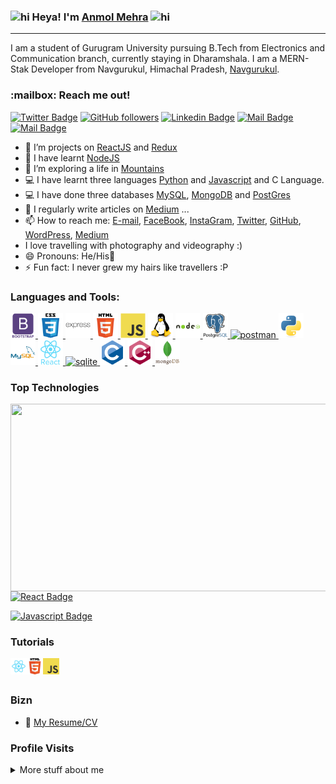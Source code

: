 ### <img src="https://user-images.githubusercontent.com/1303154/88677602-1635ba80-d120-11ea-84d8-d263ba5fc3c0.gif" width="28px" alt="hi"> Heya! I'm [Anmol Mehra](https://github.com/NavidMansuri5155) <img src="https://user-images.githubusercontent.com/1303154/88677602-1635ba80-d120-11ea-84d8-d263ba5fc3c0.gif" width="28px"  alt="hi">

<hr />

I am a student of Gurugram University pursuing B.Tech from Electronics and Communication branch, currently staying in Dharamshala. I am a MERN-Stak Developer from Navgurukul, Himachal Pradesh, [Navgurukul](https://navgurukul.org/).

<h3>:mailbox: Reach me out!</h3>

[![Twitter Badge](https://img.shields.io/badge/-@iamanmolmehra-1ca0f1?style=flat&labelColor=1ca0f1&logo=twitter&logoColor=white&link=https://twitter.com/Ipnywis)](https://twitter.com/iamanmolmehra) [![GitHub followers](https://img.shields.io/github/followers/8?color=withe&label=GitHub&logo=Github&style=social)](https://github.com/iamanmolmehra) [![Linkedin Badge](https://img.shields.io/badge/-Anmol-0e76a8?style=flat&labelColor=0e76a8&logo=linkedin&logoColor=white)](https://www.linkedin.com/in/anmol-mehra-224163214/) [![Mail Badge](https://img.shields.io/badge/-@iamanmolmehra?style=flat&labelColor=e84393&logo=instagram&logoColor=white)](https://www.instagram.com/iamanmolmehra) [![Mail Badge](https://img.shields.io/badge/Anmol-c0392b?style=flat&labelColor=c0392b&logo=gmail&logoColor=white)](https://iamanmolmehra@gmail.com)

<!-- TODO: Add last video link -->

- 🌱 I’m projects on [ReactJS](https://reactjs.org/docs/getting-started.html) and [Redux](https://redux.js.org)
- 👯 I have learnt [NodeJS](https://nodejs.org/en/)
- 🤔 I’m exploring a life in [Mountains](https://en.wikipedia.org/wiki/Dharamshala)
- 💻 I have learnt three languages [Python](https://www.python.org) and [Javascript](https://www.javascript.com) and C Language.
- 💻 I have done three databases [MySQL](https://www.mysql.com), [MongoDB](https://www.mongodb.com) and [PostGres](https://www.postgresql.org)
- 📝 I regularly write articles on [Medium](https://navidmansuri.medium.com/) ...
- 📫 How to reach me: [E-mail](iamanmolmehra@gmail.com), [FaceBook](https://www.facebook.com/profile.php?id=100008721277015), [InstaGram](https://www.instagram.com/iamanmolmehra), [Twitter](@iamanmolmehra), [GitHub](https://github.com/iamanmolmehra), [WordPress](https://wordpress.com/page/iamanmolmehra.wordpress.com/home), [Medium](https://medium.com/@iamanmolmehra)
- I love travelling with photography and videography :)
- 😄 Pronouns: He/His🧑 
- ⚡ Fun fact: I never grew my hairs like travellers :P

<h3 align="left">Languages and Tools:</h3>
<p align="left"> <a href="https://getbootstrap.com" target="_blank"> <img src="https://raw.githubusercontent.com/devicons/devicon/master/icons/bootstrap/bootstrap-plain-wordmark.svg" alt="bootstrap" width="40" height="40"/> </a> <a href="https://www.w3schools.com/css/" target="_blank"> <img src="https://raw.githubusercontent.com/devicons/devicon/master/icons/css3/css3-original-wordmark.svg" alt="css3" width="40" height="40"/> </a> <a href="https://expressjs.com" target="_blank"> <img src="https://raw.githubusercontent.com/devicons/devicon/master/icons/express/express-original-wordmark.svg" alt="express" width="40" height="40"/> </a> </a> <a href="https://www.w3.org/html/" target="_blank"> <img src="https://raw.githubusercontent.com/devicons/devicon/master/icons/html5/html5-original-wordmark.svg" alt="html5" width="40" height="40"/> </a> <a href="https://developer.mozilla.org/en-US/docs/Web/JavaScript" target="_blank"> <img src="https://raw.githubusercontent.com/devicons/devicon/master/icons/javascript/javascript-original.svg" alt="javascript" width="40" height="40"/> </a> <a href="https://www.linux.org/" target="_blank"> <img src="https://raw.githubusercontent.com/devicons/devicon/master/icons/linux/linux-original.svg" alt="linux" width="40" height="40"/> </a> <a href="https://nodejs.org" target="_blank"> <img src="https://raw.githubusercontent.com/devicons/devicon/master/icons/nodejs/nodejs-original-wordmark.svg" alt="nodejs" width="40" height="40"/> </a> <a href="https://www.postgresql.org" target="_blank"> <img src="https://raw.githubusercontent.com/devicons/devicon/master/icons/postgresql/postgresql-original-wordmark.svg" alt="postgresql" width="40" height="40"/> </a> <a href="https://postman.com" target="_blank"> <img src="https://www.vectorlogo.zone/logos/getpostman/getpostman-icon.svg" alt="postman" width="40" height="40"/> </a> <a href="https://www.python.org" target="_blank"> <img src="https://raw.githubusercontent.com/devicons/devicon/master/icons/python/python-original.svg" alt="python" width="40" height="40"/> <a href="https://www.mysql.com/" target="_blank"> <img src="https://raw.githubusercontent.com/devicons/devicon/master/icons/mysql/mysql-original-wordmark.svg" alt="mysql" width="40" height="40"/> </a> </a> <a href="https://reactjs.org/" target="_blank"> <img
src="https://raw.githubusercontent.com/devicons/devicon/master/icons/react/react-original-wordmark.svg" alt="react" width="40" height="40"/> </a> <a href="https://www.sqlite.org/" target="_blank"> <img src="https://www.vectorlogo.zone/logos/sqlite/sqlite-icon.svg" alt="sqlite" width="40" height="40"/> </a>
<a href="https://www.cprogramming.com/" target="_blank"> <img src="https://raw.githubusercontent.com/devicons/devicon/master/icons/c/c-original.svg" alt="c" width="40" height="40"/> </a> <a href="https://www.w3schools.com/cpp/" target="_blank"> <img src="https://raw.githubusercontent.com/devicons/devicon/master/icons/cplusplus/cplusplus-original.svg" alt="cplusplus" width="40" height="40"/> </a> 
<a href="https://www.mongodb.com/" target="_blank"> <img src="https://raw.githubusercontent.com/devicons/devicon/master/icons/mongodb/mongodb-original-wordmark.svg" alt="mongodb" width="40" height="40"/> </a>
</p>

<h3>Top Technologies</h3>

<img align="right" height="300px"  width="600px" src="https://raw.githubusercontent.com/abhisheknaiidu/abhisheknaiidu/master/code.gif" />
<!-- TODO: Make technologies links takes you to repositories -->

[![React Badge](https://img.shields.io/badge/-React-61DBFB?style=for-the-badge&labelColor=black&logo=react&logoColor=61DBFB)](#)  

[![Javascript Badge](https://img.shields.io/badge/-Javascript-F0DB4F?style=for-the-badge&labelColor=black&logo=javascript&logoColor=F0DB4F)](#) 


### Tutorials

<img align="left" alt="React" width="26px" src="https://raw.githubusercontent.com/github/explore/80688e429a7d4ef2fca1e82350fe8e3517d3494d/topics/react/react.png" /><img align="left" alt="HTML5" width="26px" src="https://raw.githubusercontent.com/github/explore/80688e429a7d4ef2fca1e82350fe8e3517d3494d/topics/html/html.png" /><img align="left" alt="JavaScript" width="26px" src="https://raw.githubusercontent.com/github/explore/80688e429a7d4ef2fca1e82350fe8e3517d3494d/topics/javascript/javascript.png" />

<br />
<br />


### Bizn
- :paperclip: [My Resume/CV](https://docs.google.com/document/d/1XKCdmywhVggVQ7Q0jj4mrpHI8BJeStNv57gVAvvLGU8/edit?ts=60eae790)        


<h3>Profile Visits</h3> 


 <details> 
 <summary>
  More stuff about me
</summary> 

<br >

I have been brought up in gurgaon between IT companies and technologies taking place everyday. I became a [MENSA](https://www.mensa.org) India scholar when I was in my school clearing the IQ test with 99+ percentile, be it finacial or family problems, MENSA is always helping me and we are getting sponsed by [INDIGO](https://www.goindigo.in) airlines.

#### What is GitHub? <img  width="300px" align="right" src="https://connectnigeria.com/articles/wp-content/uploads/2018/11/GitHub-2.png" alt="github..." />
GitHub is a code hosting platform for version control and collaboration. It lets you and others work together on projects from anywhere. This tutorial teaches you GitHub essentials like repositories, branches, commits, and Pull Requests.


<h3>Github Stats</h3>

[![Anmol GitHub stats](https://github-readme-stats.vercel.app/api?username=iamanmolmehra&hide=contribs,prs&theme=tokyonight)](https://github.com/iamanmolmehra/github-readme-stats)

<h3>Friend</h3>
<img height="20px" width="20px" src="https://avatars.githubusercontent.com/u/44016225?v=4"><a href="https://github.com/anandpatel504"></a></img>
<img height="20px" width="20px" src="https://avatars.githubusercontent.com/u/62738420?v=4"><a href="https://github.com/satpalaalaria"></a></img>
<img height="20px" width="20px" src="https://avatars.githubusercontent.com/u/61968702?v=4"><a href="https://github.com/umesh8800"></a></img>
<img height="20px" width="20px" src="https://avatars.githubusercontent.com/u/68850504?v=4"><a href="https://github.com/prabhakarsarkar"></a></img>


</details>
